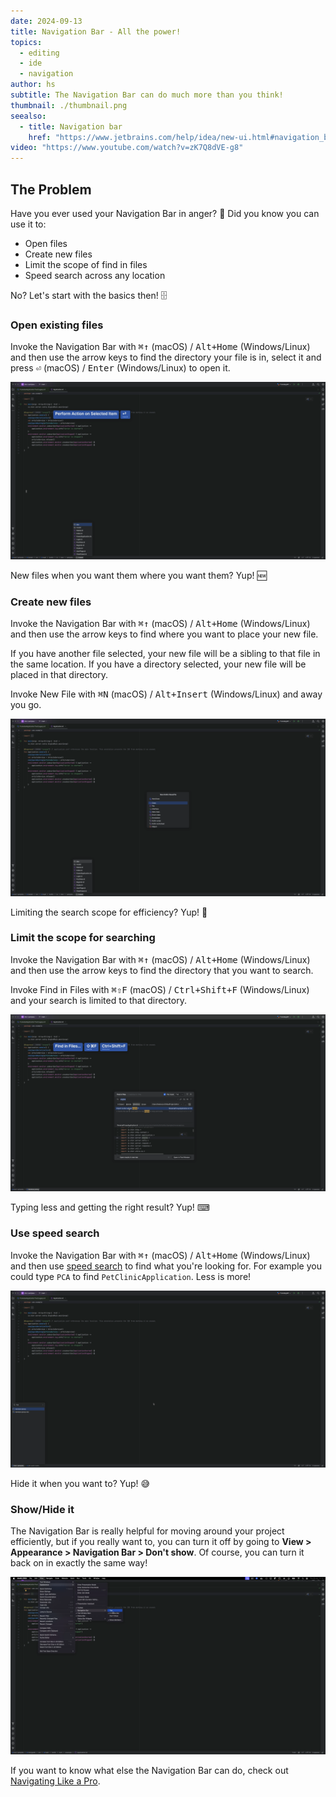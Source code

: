 ```yaml
---
date: 2024-09-13
title: Navigation Bar - All the power!
topics:
  - editing
  - ide
  - navigation
author: hs
subtitle: The Navigation Bar can do much more than you think!
thumbnail: ./thumbnail.png
seealso:
  - title: Navigation bar
    href: "https://www.jetbrains.com/help/idea/new-ui.html#navigation_bar"
video: "https://www.youtube.com/watch?v=zK7Q8dVE-g8"
---
```


## The Problem

Have you ever used your Navigation Bar in anger? 🫨 Did you know you can use it to:

- Open files
- Create new files
- Limit the scope of find in files
- Speed search across any location

No? Let's start with the basics then! 🗄️

### Open existing files

Invoke the Navigation Bar with <kbd>⌘↑</kbd> (macOS) / <kbd>Alt+Home</kbd> (Windows/Linux) and then use the arrow keys to find the directory your file is in, select it and press <kbd>⏎</kbd> (macOS) / <kbd>Enter</kbd> (Windows/Linux) to open it.

![Open Existing File from Navigation Bar](open-existing-file.png)

New files when you want them where you want them? Yup! 🆕

### Create new files

Invoke the Navigation Bar with <kbd>⌘↑</kbd> (macOS) / <kbd>Alt+Home</kbd> (Windows/Linux) and then use the arrow keys to find where you want to place your new file.

If you have another file selected, your new file will be a sibling to that file in the same location. If you have a directory selected, your new file will be placed in that directory.

Invoke New File with <kbd>⌘N</kbd> (macOS) / <kbd>Alt+Insert</kbd> (Windows/Linux) and away you go.

![New File from Navigation Bar](new-file.png)

Limiting the search scope for efficiency? Yup! 🔎

### Limit the scope for searching

Invoke the Navigation Bar with <kbd>⌘↑</kbd> (macOS) / <kbd>Alt+Home</kbd> (Windows/Linux) and then use the arrow keys to find the directory that you want to search.

Invoke Find in Files with <kbd>⌘⇧F</kbd> (macOS) / <kbd>Ctrl+Shift+F</kbd> (Windows/Linux) and your search is limited to that directory.

![Find in Files from Navigation Bar](find-in-files.png)

Typing less and getting the right result? Yup! ⌨ ️

### Use speed search

Invoke the Navigation Bar with <kbd>⌘↑</kbd> (macOS) / <kbd>Alt+Home</kbd> (Windows/Linux) and then use [speed search](https://www.jetbrains.com/help/idea/speed-search-in-the-tool-windows.html) to find what you're looking for. For example you could type `PCA` to find `PetClinicApplication`. Less is more!

![Speed Search From Navigation Bar](speed-search.png)

Hide it when you want to? Yup! 😅

### Show/Hide it

The Navigation Bar is really helpful for moving around your project efficiently, but if you really want to, you can turn it off by going to **View > Appearance > Navigation Bar > Don't show**. Of course, you can turn it back on in exactly the same way!

![Show Hide with Navigation Bar](show-hide.png)

If you want to know what else the Navigation Bar can do, check out [Navigating Like a Pro](https://youtu.be/zK7Q8dVE-g8).
